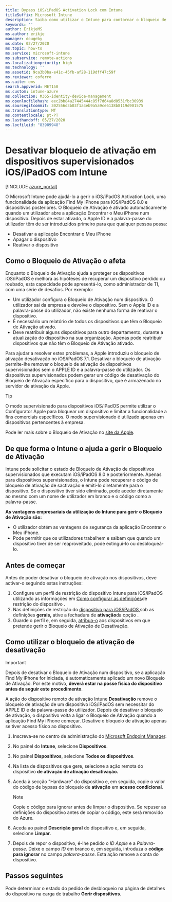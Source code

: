 ```yaml
---
title: Bypass iOS/iPadOS Activation Lock com Intune
titleSuffix: Microsoft Intune
description: Saiba como utilizar o Intune para contornar o bloqueio de ativação iOS/iPadOS para aceder a dispositivos bloqueados.
keywords: ''
author: ErikjeMS
ms.author: erikje
manager: dougeby
ms.date: 02/27/2020
ms.topic: how-to
ms.service: microsoft-intune
ms.subservice: remote-actions
ms.localizationpriority: high
ms.technology: ''
ms.assetid: 9ca3b0ba-e41c-45fb-af28-119dff47c59f
ms.reviewer: coferro
ms.suite: ems
search.appverid: MET150
ms.custom: intune-azure
ms.collection: M365-identity-device-management
ms.openlocfilehash: eec2bb84a27445444c85f7d64a8d0531fbc30939
ms.sourcegitcommit: 302556d3b03f1a4eb9a5a9ce6138b8119d901575
ms.translationtype: MT
ms.contentlocale: pt-PT
ms.lasthandoff: 05/27/2020
ms.locfileid: "83989948"
---
```

# <a name="disable-activation-lock-on-supervised-iosipados-devices-with-intune"></a>Desativar bloqueio de ativação em dispositivos supervisionados iOS/iPadOS com Intune


[!INCLUDE [azure_portal](../includes/azure_portal.md)]

O Microsoft Intune pode ajudá-lo a gerir o iOS/iPadOS Activation Lock, uma funcionalidade da aplicação Find My iPhone para iOS/iPadOS 8.0 e dispositivos posteriores. O Bloqueio de Ativação é ativado automaticamente quando um utilizador abre a aplicação Encontrar o Meu iPhone num dispositivo. Depois de estar ativado, o Apple ID e a palavra-passe do utilizador têm de ser introduzidos primeiro para que qualquer pessoa possa:

- Desativar a aplicação Encontrar o Meu iPhone
- Apagar o dispositivo
- Reativar o dispositivo

## <a name="how-activation-lock-affects-you"></a>Como o Bloqueio de Ativação o afeta

Enquanto o Bloqueio de Ativação ajuda a proteger os dispositivos iOS/iPadOS e melhora as hipóteses de recuperar um dispositivo perdido ou roubado, esta capacidade pode apresentá-lo, como administrador de TI, com uma série de desafios. Por exemplo:

- Um utilizador configura o Bloqueio de Ativação num dispositivo. O utilizador sai da empresa e devolve o dispositivo. Sem o Apple ID e a palavra-passe do utilizador, não existe nenhuma forma de reativar o dispositivo.
- É necessário um relatório de todos os dispositivos que têm o Bloqueio de Ativação ativado.
- Deve reatribuir alguns dispositivos para outro departamento, durante a atualização do dispositivo na sua organização. Apenas pode reatribuir dispositivos que não têm o Bloqueio de Ativação ativado.

Para ajudar a resolver estes problemas, a Apple introduziu o bloqueio de ativação desativação no iOS/iPadOS 7.1. Desativar o bloqueio de ativação permite-lhe remover o bloqueio de ativação de dispositivos supervisionados sem o APPLE ID e a palavra-passe do utilizador. Os dispositivos supervisionados podem gerar um código de desativação do Bloqueio de Ativação específico para o dispositivo, que é armazenado no servidor de ativação da Apple.

>[!TIP]
>O modo supervisionado para dispositivos iOS/iPadOS permite utilizar o Configurator Apple para bloquear um dispositivo e limitar a funcionalidade a fins comerciais específicos. O modo supervisionado é utilizado apenas em dispositivos pertencentes à empresa.

Pode ler mais sobre o Bloqueio de Ativação no [site da Apple](https://support.apple.com/HT201365).

## <a name="how-intune-helps-you-manage-activation-lock"></a>De que forma o Intune o ajuda a gerir o Bloqueio de Ativação
Intune pode solicitar o estado de Bloqueio de Ativação de dispositivos supervisionados que executam iOS/iPadOS 8.0 e posteriormente. Apenas para dispositivos supervisionados, o Intune pode recuperar o código de bloqueio de ativação de sactivação e emiti-lo diretamente para o dispositivo. Se o dispositivo tiver sido eliminado, pode aceder diretamente ao mesmo com um nome de utilizador em branco e o código como a palavra-passe.

**As vantagens empresariais da utilização do Intune para gerir o Bloqueio de Ativação são:**

- O utilizador obtém as vantagens de segurança da aplicação Encontrar o Meu iPhone.
- Pode permitir que os utilizadores trabalhem e saibam que quando um dispositivo tiver de ser reaproveitado, pode extingui-lo ou desbloqueá-lo.

## <a name="before-you-start"></a>Antes de começar
Antes de poder desativar o bloqueio de ativação nos dispositivos, deve activar-o seguindo estas instruções:

1. Configure um perfil de restrição do dispositivo Intune para iOS/iPadOS utilizando as informações em [Como configurar as definições](../configuration/device-restrictions-configure.md)de restrição do dispositivo .
2. Nas definições de restrição do [dispositivo para iOS/iPadOS,](../configuration/device-restrictions-ios.md)sob as definições **gerais,** ative a fechadura de **ativação**da opção .
3. Guarde o perfil e, em seguida, [atribua-o](../configuration/device-profile-assign.md) aos dispositivos em que pretende gerir o Bloqueio de Ativação de Desativação.


## <a name="how-to-use-disable-activation-lock"></a>Como utilizar o bloqueio de ativação de desativação

>[!IMPORTANT]
>Depois de desativar o Bloqueio de Ativação num dispositivo, se a aplicação Find My iPhone for iniciada, é automaticamente aplicado um novo Bloqueio de Ativação. Por este motivo, **deverá estar na posse física do dispositivo antes de seguir este procedimento**.

A ação do dispositivo remoto de ativação Intune **Desativação** remove o bloqueio de ativação de um dispositivo iOS/iPadOS sem necessitar do APPLE ID e da palavra-passe do utilizador. Depois de desativar o bloqueio de ativação, o dispositivo volta a ligar o Bloqueio de Ativação quando a aplicação Find My iPhone começar. Desative o bloqueio de ativação apenas se tiver acesso físico ao dispositivo.

1. Inscreva-se no centro de administração do [Microsoft Endpoint Manager](https://go.microsoft.com/fwlink/?linkid=2109431).
3. No painel do **Intune**, selecione **Dispositivos**.
4. No painel **Dispositivos**, selecione **Todos os dispositivos**.
5. Na lista de dispositivos que gere, selecione a ação remota do dispositivo **de ativação de ativação desativação.**
6. Aceda à secção "Hardware" do dispositivo e, em seguida, copie o valor do código de bypass do bloqueio de **ativação** em **acesso condicional**.

    >[!NOTE]
    >Copie o código para ignorar antes de limpar o dispositivo. Se repuser as definições do dispositivo antes de copiar o código, este será removido do Azure.

7. Aceda ao painel **Descrição geral** do dispositivo e, em seguida, selecione **Limpar**.
8. Depois de repor o dispositivo, é-lhe pedido o *ID Apple* e a *Palavra-passe*. Deixe o campo *ID* em branco e, em seguida, introduza o **código para ignorar** no campo *palavra-passe*. Esta ação remove a conta do dispositivo. 


## <a name="next-steps"></a>Passos seguintes

Pode determinar o estado do pedido de desbloqueio na página de detalhes do dispositivo na carga de trabalho **Gerir dispositivos**.
